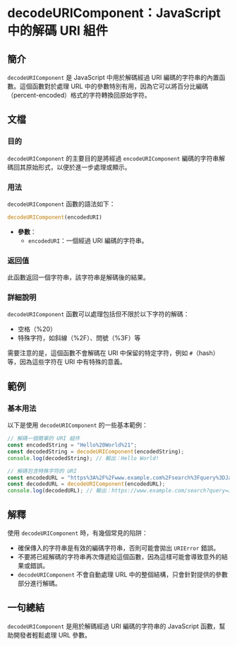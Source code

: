 <!--
Meta Description: # decodeURIComponent：JavaScript 中的解碼 URI 組件 ## 簡介 `decodeURIComponent` 是 JavaScript 中用於解碼經過 URI 編碼的字符串的內置函數。這個函數對於處理 URL 中的參數特別有用，因為它可以將百分比編碼（percent-...
Meta Keywords: decodeuricomponent, uri, javascript, const, url
-->

# decodeURIComponent：JavaScript 中的解碼 URI 組件

## 簡介
`decodeURIComponent` 是 JavaScript 中用於解碼經過 URI 編碼的字符串的內置函數。這個函數對於處理 URL 中的參數特別有用，因為它可以將百分比編碼（percent-encoded）格式的字符轉換回原始字符。

## 文檔
### 目的
`decodeURIComponent` 的主要目的是將經過 `encodeURIComponent` 編碼的字符串解碼回其原始形式，以便於進一步處理或顯示。

### 用法
`decodeURIComponent` 函數的語法如下：
```javascript
decodeURIComponent(encodedURI)
```
- **參數**：
  - `encodedURI`：一個經過 URI 編碼的字符串。

### 返回值
此函數返回一個字符串，該字符串是解碼後的結果。

### 詳細說明
`decodeURIComponent` 函數可以處理包括但不限於以下字符的解碼：
- 空格（%20）
- 特殊字符，如斜線（%2F）、問號（%3F）等

需要注意的是，這個函數不會解碼在 URI 中保留的特定字符，例如 `#`（hash）等，因為這些字符在 URI 中有特殊的意義。

## 範例
### 基本用法
以下是使用 `decodeURIComponent` 的一些基本範例：

```javascript
// 解碼一個簡單的 URI 組件
const encodedString = "Hello%20World%21";
const decodedString = decodeURIComponent(encodedString);
console.log(decodedString); // 輸出：Hello World!

// 解碼包含特殊字符的 URI
const encodedURL = "https%3A%2F%2Fwww.example.com%2Fsearch%3Fquery%3DJavaScript%2520decodeURIComponent";
const decodedURL = decodeURIComponent(encodedURL);
console.log(decodedURL); // 輸出：https://www.example.com/search?query=JavaScript%20decodeURIComponent
```

## 解釋
使用 `decodeURIComponent` 時，有幾個常見的陷阱：
- 確保傳入的字符串是有效的編碼字符串，否則可能會拋出 `URIError` 錯誤。
- 不要將已經解碼的字符串再次傳遞給這個函數，因為這樣可能會導致意外的結果或錯誤。
- `decodeURIComponent` 不會自動處理 URL 中的整個結構，只會針對提供的參數部分進行解碼。

## 一句總結
`decodeURIComponent` 是用於解碼經過 URI 編碼的字符串的 JavaScript 函數，幫助開發者輕鬆處理 URL 參數。